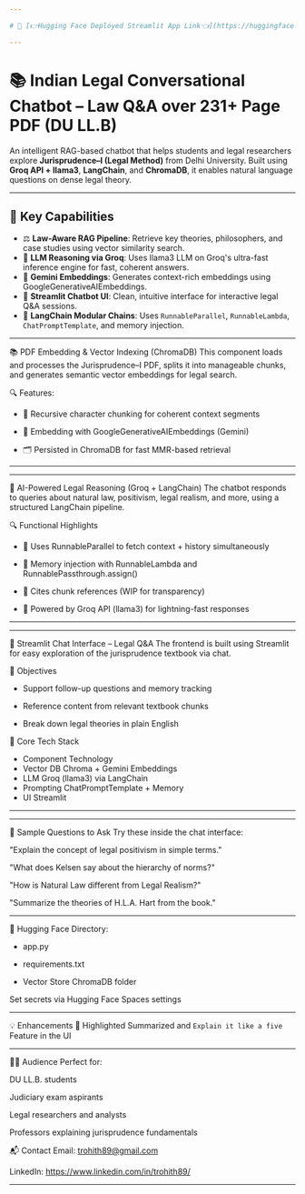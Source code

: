 ```yaml
---

# 🤗 [👉Hugging Face Deployed Streamlit App Link👈](https://huggingface.co/spaces/trohith89/Novel-Office-AI-Assesment)

---
```


# 📚 Indian Legal Conversational Chatbot – Law Q&A over 231+ Page PDF (DU LL.B)

An intelligent RAG-based chatbot that helps students and legal researchers explore **Jurisprudence–I (Legal Method)** from Delhi University. Built using **Groq API + llama3**, **LangChain**, and **ChromaDB**, it enables natural language questions on dense legal theory.

---

## 🌟 Key Capabilities

- ⚖️ **Law-Aware RAG Pipeline**: Retrieve key theories, philosophers, and case studies using vector similarity search.
- 🧠 **LLM Reasoning via Groq**: Uses llama3 LLM on Groq's ultra-fast inference engine for fast, coherent answers.
- 🧬 **Gemini Embeddings**: Generates context-rich embeddings using GoogleGenerativeAIEmbeddings.
- 💬 **Streamlit Chatbot UI**: Clean, intuitive interface for interactive legal Q&A sessions.
- 🧩 **LangChain Modular Chains**: Uses `RunnableParallel`, `RunnableLambda`, `ChatPromptTemplate`, and memory injection.

---

📚 PDF Embedding & Vector Indexing (ChromaDB)
This component loads and processes the Jurisprudence–I PDF, splits it into manageable chunks, and generates semantic vector embeddings for legal search.

🔍 Features:
- 📖 Recursive character chunking for coherent context segments

- 🧠 Embedding with GoogleGenerativeAIEmbeddings (Gemini)

- 🗂️ Persisted in ChromaDB for fast MMR-based retrieval
---


---
🤖 AI-Powered Legal Reasoning (Groq + LangChain)
The chatbot responds to queries about natural law, positivism, legal realism, and more, using a structured LangChain pipeline.

🔍 Functional Highlights
- 🔄 Uses RunnableParallel to fetch context + history simultaneously

- 📜 Memory injection with RunnableLambda and RunnablePassthrough.assign()

- 🧾 Cites chunk references (WIP for transparency)

- 🚀 Powered by Groq API (llama3) for lightning-fast responses
---

---
💬 Streamlit Chat Interface – Legal Q&A
The frontend is built using Streamlit for easy exploration of the jurisprudence textbook via chat.

🎯 Objectives
- Support follow-up questions and memory tracking

- Reference content from relevant textbook chunks

- Break down legal theories in plain English

🧩 Core Tech Stack
- Component	Technology
- Vector DB	Chroma + Gemini Embeddings
- LLM	Groq (llama3) via LangChain
- Prompting	ChatPromptTemplate + Memory
- UI	Streamlit
---


---

🧪 Sample Questions to Ask
Try these inside the chat interface:

"Explain the concept of legal positivism in simple terms."

"What does Kelsen say about the hierarchy of norms?"

"How is Natural Law different from Legal Realism?"

"Summarize the theories of H.L.A. Hart from the book."

---

🚀 Hugging Face Directory:
- app.py

- requirements.txt

- Vector Store ChromaDB folder

Set secrets via Hugging Face Spaces settings

---
💡 Enhancements
🔎 Highlighted Summarized and `Explain it like a five` Feature in the UI

---
🧑‍⚖️ Audience
Perfect for:

DU LL.B. students

Judiciary exam aspirants

Legal researchers and analysts

Professors explaining jurisprudence fundamentals


📬 Contact
Email: trohith89@gmail.com

LinkedIn: https://www.linkedin.com/in/trohith89/

---
